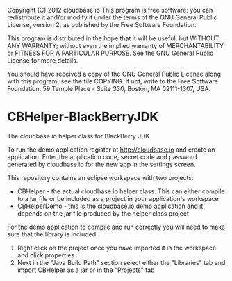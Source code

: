 Copyright (C) 2012 cloudbase.io
This program is free software; you can redistribute it and/or modify it under
the terms of the GNU General Public License, version 2, as published by
the Free Software Foundation.
 
This program is distributed in the hope that it will be useful,
but WITHOUT ANY WARRANTY; without even the implied warranty of MERCHANTABILITY
or FITNESS FOR A PARTICULAR PURPOSE.  See the GNU General Public License
for more details.
 
You should have received a copy of the GNU General Public License
along with this program; see the file COPYING.  If not, write to the Free
Software Foundation, 59 Temple Place - Suite 330, Boston, MA
02111-1307, USA.

CBHelper-BlackBerryJDK
================

The cloudbase.io helper class for BlackBerry JDK

To run the demo application register at http://cloudbase.io and create an application. Enter the
application code, secret code and password generated by cloudbase.io for the new app in the settings screen.

This repository contains an eclipse workspace with two projects:
- CBHelper - the actual cloudbase.io helper class. This can either compile to a jar file or be included as a project in your application's workspace
- CBHelperDemo - this is the cloudbase.io demo application and it depends on the jar file produced by the helper class project

For the demo application to compile and run correctly you will need to make sure that the library is included:
 1. Right click on the project once you have imported it in the workspace and click properties
 2. Next in the "Java Build Path" section select either the "Libraries" tab and import CBHelper as a jar or in the "Projects" tab